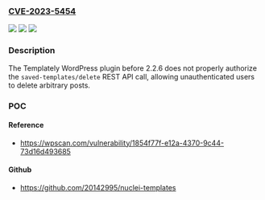 ### [CVE-2023-5454](https://cve.mitre.org/cgi-bin/cvename.cgi?name=CVE-2023-5454)
![](https://img.shields.io/static/v1?label=Product&message=Templately&color=blue)
![](https://img.shields.io/static/v1?label=Version&message=0%3C%202.2.6%20&color=brighgreen)
![](https://img.shields.io/static/v1?label=Vulnerability&message=CWE-284%20Improper%20Access%20Control&color=brighgreen)

### Description

The Templately WordPress plugin before 2.2.6 does not properly authorize the `saved-templates/delete` REST API call, allowing unauthenticated users to delete arbitrary posts.

### POC

#### Reference
- https://wpscan.com/vulnerability/1854f77f-e12a-4370-9c44-73d16d493685

#### Github
- https://github.com/20142995/nuclei-templates

